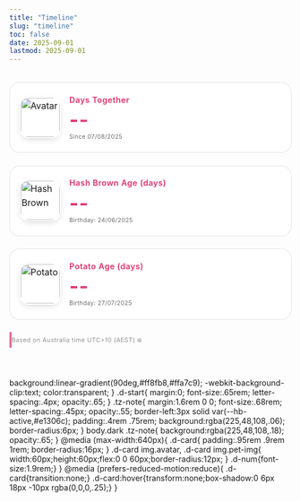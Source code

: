 ```yaml
---
title: "Timeline"
slug: "timeline"
toc: false
date: 2025-09-01
lastmod: 2025-09-01
---
```


<div class="days-page">
  <div class="days-cards">
    <div class="d-card couple">
      <img src="/images/timeline/gf-avatar.jpg" alt="Avatar" class="avatar">
      <div class="d-content">
        <h3 data-i18n="coupleTitle">Days Together</h3>
        <p class="d-num" id="togetherDays">--</p>
        <p class="d-start" data-i18n="since">Since 07/08/2025</p>
      </div>
    </div>
    <div class="d-card pet">
      <img src="/images/timeline/hashbrown.jpg" alt="Hash Brown" class="pet-img">
      <div class="d-content">
        <h3 data-i18n="hashTitle">Hash Brown Age (days)</h3>
        <p class="d-num" id="hashDays">--</p>
        <p class="d-start" data-i18n="hashSince">Birthday: 24/06/2025</p>
      </div>
    </div>
    <div class="d-card pet">
      <img src="/images/timeline/potato.jpg" alt="Potato" class="pet-img">
      <div class="d-content">
        <h3 data-i18n="potatoTitle">Potato Age (days)</h3>
        <p class="d-num" id="potatoDays">--</p>
        <p class="d-start" data-i18n="potatoSince">Birthday: 27/07/2025</p>
      </div>
    </div>
  </div>
  <blockquote class="tz-note" data-i18n="tzNote">Based on Australia time UTC+10 (AEST) ❄️</blockquote>
</div>

<style>
.days-page{max-width:980px;margin:0 auto;padding:1.2rem 0 2.5rem;font-size:1rem;line-height:1.55;}
.days-cards{display:grid;grid-template-columns:repeat(auto-fit,minmax(260px,1fr));gap:1.4rem;}
.d-card{position:relative;padding:1.1rem 1.05rem 1.2rem;border:1px solid rgba(0,0,0,.1);border-radius:18px;background:rgba(255,255,255,.82);backdrop-filter:blur(6px);display:flex;gap:.95rem;align-items:center;overflow:hidden;transition:background .28s,border-color .28s,transform .25s,box-shadow .28s;}
body.dark .d-card{border-color:rgba(255,255,255,.16);background:rgba(42,42,46,.78);}
.d-card:hover{transform:translateY(-4px);box-shadow:0 10px 28px -10px rgba(0,0,0,.28);border-color:var(--hb-active,#e1306c);background:rgba(255,255,255,.95);}
body.dark .d-card:hover{background:rgba(58,58,64,.9);box-shadow:0 14px 34px -14px rgba(0,0,0,.65);}
.d-card img.avatar,.d-card img.pet-img{width:70px;height:70px;object-fit:cover;border-radius:16px;flex:0 0 70px;box-shadow:0 4px 14px -6px rgba(0,0,0,.3);border:2px solid rgba(255,255,255,.85);}
body.dark .d-card img.avatar,body.dark .d-card img.pet-img{border-color:rgba(255,255,255,.25);}
.d-content h3{margin:.1rem 0 .4rem;font-size:.9rem;letter-spacing:.5px;font-weight:600;color:var(--hb-active,#e1306c);}
body.dark .d-content h3{color:#ff81af;}
.d-num{font-size:2.2rem;font-weight:700;margin:0 0 .25rem;letter-spacing:1px;line-height:1.05;background:linear-gradient(90deg,var(--hb-active,#e1306c),#ff7aa5);-webkit-background-clip:text;color:transparent;}
body.dark .d-num{background:linear-gradient(90deg,#ff8fb8,#ffa7c9);-webkit-background-clip:text;color:transparent;}
.d-start{margin:0;font-size:.65rem;letter-spacing:.4px;opacity:.65;}
.tz-note{margin:1.4rem 0 0;font-size:.68rem;letter-spacing:.45px;opacity:.70;padding:.35rem .75rem .35rem 0;border-left:4px solid var(--hb-active,#e1306c);background:none!important;border-radius:0;}
body.dark .tz-note{opacity:.75;background:none!important;}
@media (max-width:640px){
  .d-card{padding:.95rem .9rem 1rem;border-radius:16px;}
  .d-card img.avatar,.d-card img.pet-img{width:60px;height:60px;flex:0 0 60px;border-radius:12px;}
  .d-num{font-size:1.9rem;}
}
@media (prefers-reduced-motion:reduce){
  .d-card{transition:none;}
  .d-card:hover{transform:none;box-shadow:0 6px 18px -10px rgba(0,0,0,.25);}
}
</style>

<script>
(function(){
  const lang=(document.documentElement.lang||'').toLowerCase();
  const t={
    zh:{
      coupleTitle:'我們在一起的天數',
      since:'自 07/08/2025 起',
      hashTitle:'薯餅天數歲數',
      hashSince:'生日：24/06/2025',
      potatoTitle:'馬鈴薯天數歲數',
      potatoSince:'生日：27/07/2025',
      tzNote:'根據澳洲時間 UTC+10 (AEST) ❄️'
    },
    en:{
      coupleTitle:'Days Together',
      since:'Since 07/08/2025',
      hashTitle:'Hash Brown Age (days)',
      hashSince:'Birthday: 24/06/2025',
      potatoTitle:'Potato Age (days)',
      potatoSince:'Birthday: 27/07/2025',
      tzNote:'Based on Australia time UTC+10 (AEST) ❄️'
    }
  };
  const dict=lang.startsWith('zh')?t.zh:t.en;
  document.querySelectorAll('[data-i18n]').forEach(el=>{
    const k=el.getAttribute('data-i18n'); if(dict[k]) el.textContent=dict[k];
  });
  const AEST_OFFSET_H=10, MS_DAY=86400000;
  const parseDMY=s=>{const[a,b,c]=s.split('/').map(Number);return{d:a,m:b,y:c};};
  const makeAEST=(y,m,d)=>new Date(Date.UTC(y,m-1,d,10,0,0));
  const inclusiveDays=start=>{
    const {d,m,y}=parseDMY(start);
    const startDate=makeAEST(y,m,d);
    const nowAEST=new Date(Date.now()+AEST_OFFSET_H*3600*1000);
    const todayAEST=makeAEST(nowAEST.getUTCFullYear(),nowAEST.getUTCMonth()+1,nowAEST.getUTCDate());
    return Math.floor((todayAEST-startDate)/MS_DAY)+1;
  };
  const set=(id,date)=>{const el=document.getElementById(id); if(el) el.textContent=inclusiveDays(date).toLocaleString();};
  set('togetherDays','07/08/2025');
  set('hashDays','24/06/2025');
  set('potatoDays','27/07/2025');
})();
</script>

<!-- Images path: place files at /static/images/timeline/
     gf-avatar.jpg, hashbrown.jpg, potato.jpg -->
  background:linear-gradient(90deg,#ff8fb8,#ffa7c9);
  -webkit-background-clip:text;
  color:transparent;
}
.d-start{
  margin:0;
  font-size:.65rem;
  letter-spacing:.4px;
  opacity:.65;
}
.tz-note{
  margin:1.6rem 0 0;
  font-size:.68rem;
  letter-spacing:.45px;
  opacity:.55;
  border-left:3px solid var(--hb-active,#e1306c);
  padding:.4rem .75rem;
  background:rgba(225,48,108,.06);
  border-radius:6px;
}
body.dark .tz-note{
  background:rgba(225,48,108,.18);
  opacity:.65;
}
@media (max-width:640px){
  .d-card{
    padding:.95rem .9rem 1rem;
    border-radius:16px;
  }
  .d-card img.avatar,
  .d-card img.pet-img{
    width:60px;height:60px;flex:0 0 60px;border-radius:12px;
  }
  .d-num{font-size:1.9rem;}
}
@media (prefers-reduced-motion:reduce){
  .d-card{transition:none;}
  .d-card:hover{transform:none;box-shadow:0 6px 18px -10px rgba(0,0,0,.25);}
}
</style>

<script>
(function(){
  const lang=(document.documentElement.lang||'').toLowerCase();
  const t={
    zh:{
      coupleTitle:'我們在一起的天數',
      since:'自 07/08/2025 起',
      hashTitle:'薯餅天數歲數',
      hashSince:'生日：24/06/2025',
      potatoTitle:'馬鈴薯天數歲數',
      potatoSince:'生日：27/07/2025',
      tzNote:'根據澳洲時間 UTC+10 (AEST) ❄️'
    },
    en:{
      coupleTitle:'Days Together',
      since:'Since 07/08/2025',
      hashTitle:'Hash Brown Age (days)',
      hashSince:'Birthday: 24/06/2025',
      potatoTitle:'Potato Age (days)',
      potatoSince:'Birthday: 27/07/2025',
      tzNote:'Based on Australia time UTC+10 (AEST) ❄️'
    }
  };
  const dict=lang.startsWith('zh')?t.zh:t.en;
  document.querySelectorAll('[data-i18n]').forEach(el=>{
    const k=el.getAttribute('data-i18n');
    if(dict[k]) el.textContent=dict[k];
  });

  // AEST 計算（UTC+10，忽略夏令時間）
  const AEST_OFFSET_HOURS = 10;
  const MS_DAY = 86400000;
  const parseDMY = (str)=> {
    const [d,m,y]=str.split('/').map(Number);
    return {d,m,y};
  };
  const makeAESTDate = (y,m,d)=>{
    // 以 UTC 基準 +10h，再取該 AEST 日的 UTC 中午避免時差邊界
    return new Date(Date.UTC(y,m-1,d,10,0,0));
  };
  const inclusiveDays = (startStr)=>{
    const {d,m,y}=parseDMY(startStr);
    const start = makeAESTDate(y,m,d);
    const nowUTC = Date.now();
    const nowAEST = new Date(nowUTC + AEST_OFFSET_HOURS*3600*1000);
    const todayAEST = makeAESTDate(nowAEST.getUTCFullYear(), nowAEST.getUTCMonth()+1, nowAEST.getUTCDate());
    return Math.floor((todayAEST - start)/MS_DAY)+1;
  };
  const setNum=(id,dateStr)=>{
    const el=document.getElementById(id);
    if(el) el.textContent=inclusiveDays(dateStr).toLocaleString();
  };
  setNum('togetherDays','07/08/2025');
  setNum('hashDays','24/06/2025');
  setNum('potatoDays','27/07/2025');
})();
</script>

<!-- 圖片請放到 /static/images/timeline/：
     gf-avatar.jpg, hashbrown.jpg, potato.jpg -->
